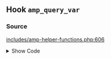 ## Hook `amp_query_var`

### Source

[includes/amp-helper-functions.php:606](https://github.com/ampproject/amp-wp/blob/develop/includes/amp-helper-functions.php#L606)

<details>
<summary>Show Code</summary>

```php
return apply_filters( 'amp_query_var', defined( 'AMP_QUERY_VAR' ) ? AMP_QUERY_VAR : QueryVar::AMP );
```

</details>
